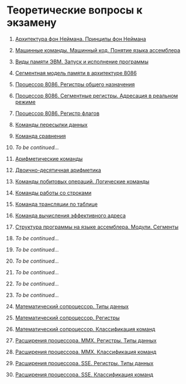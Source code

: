 # Теоретические вопросы к экзамену

01. [Архитектура фон Неймана. Принципы фон Неймана
](question-01.md)

02. [Машинные команды. Машинный код. Понятие языка ассемблера
](question-02.md)

03. [Виды памяти ЭВМ. Запуск и исполнение программы
](question-03.md)

04. [Сегментная модель памяти в архитектуре 8086
](question-04.md)

05. [Процессор 8086. Регистры общего назначения
](question-05.md)

06. [Процессор 8086. Сегментные регистры. Адресация в реальном режиме
](question-06.md)

07. [Процессор 8086. Регистр флагов
](question-07.md)

08. [Команды пересылки данных
](question-08.md)

09. [Команда сравнения
](question-09.md)

10. _To be continued..._

11. [Арифметические команды
](question-11.md)

12. [Двоично-десятичная арифметика
](question-12.md)

13. [Команды побитовых операций. Логические команды
](question-13.md)

14. [Команды работы со строками
](question-14.md)

15. [Команда трансляции по таблице
](question-15.md)

16. [Команда вычисления эффективного адреса
](question-16.md)

17. [Структура программы на языке ассемблера. Модули. Сегменты
](question-17.md)

18. _To be continued..._
19. _To be continued..._
20. _To be continued..._
21. _To be continued..._
22. _To be continued..._
23. _To be continued..._

24. [Математический сопроцессор. Типы данных
](question-24.md)

25. [Математический сопроцессор. Регистры
](question-25.md)

26. [Математический сопроцессор. Классификация команд
](question-26.md)

27. [Расширения процессора. MMX. Регистры. Типы данных
](question-27.md)

28. [Расширения процессора. MMX. Классификация команд
](question-28.md)

29. [Расширения процессора. SSE. Регистры. Типы данных
](question-29.md)

30. [Расширения процессора. SSE. Классификация команд
](question-30.md)
